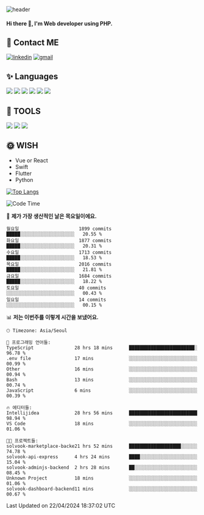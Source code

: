 ![header](https://capsule-render.vercel.app/api?type=waving&color=auto&height=300&section=header&text=Elin&fontSize=90&animation=twinkling)

#### Hi there 👋, I'm <b>Web developer</b> using PHP. ####

<!--
- 🔭 I’m currently working on Uniwill
- 🌱 I’m currently learning Vue or React or Python.
-->

<!---#### I am PHP developer --->

## 💌 Contact ME ###
[<img src='https://img.shields.io/badge/-EunjiKo-%230A66C2?style=flat-square&logo=LinkedIn&logoColor=white' alt='linkedin'>](https://www.linkedin.com/in/https://www.linkedin.com/in/eunji-ko-00a907164//)  [<img src='https://img.shields.io/badge/-einee214%40gmail.com-%23EA4335?style=flat-square&logo=Gmail&logoColor=white' alt='gmail'>](einee214@gmail.com)  


## ✨ Languages
<img src='https://img.shields.io/badge/-PHP-%23777BB4?style=for-the-badge&logo=PHP&logoColor=white'> <img src='https://img.shields.io/badge/-Laravel-%23FF2D20?style=for-the-badge&logo=Laravel&logoColor=white'> <img src='https://img.shields.io/badge/Jquery-%230769AD?style=for-the-badge&logo=Jquery&logoColor=white'> <img src='https://img.shields.io/badge/CSS3-%231572B6?style=for-the-badge&logo=CSS3&logoColor=white'> <img src='https://img.shields.io/badge/Bootstrap-%237952B3?style=for-the-badge&logo=Bootstrap&logoColor=white' > <img src='https://img.shields.io/badge/MySQL-%234479A1?style=for-the-badge&logo=MySQL&logoColor=white' >

## 🌷 TOOLS
<img src='https://img.shields.io/badge/PHPSTORM-%23000000?style=for-the-badge&logo=PhpStorm&logoColor=white' > <img src='https://img.shields.io/badge/GitLab-%23FCA121?style=for-the-badge&logo=GitLab&logoColor=white' > <img src='https://img.shields.io/badge/GitHub-%23181717?style=for-the-badge&logo=GitHub&logoColor=white'>


## 🌞 WISH
- Vue or React
- Swift
- Flutter
- Python


[![Top Langs](https://github-readme-stats.vercel.app/api/top-langs/?username=ein214&layout=compact)](https://github.com/anuraghazra/github-readme-stats)

<!--START_SECTION:waka-->
![Code Time](http://img.shields.io/badge/Code%20Time-3%2C420%20hrs%2014%20mins-blue)

📅 **제가 가장 생산적인 날은 목요일이에요.** 

```text
월요일                      1899 commits        █████░░░░░░░░░░░░░░░░░░░░   20.55 % 
화요일                      1877 commits        █████░░░░░░░░░░░░░░░░░░░░   20.31 % 
수요일                      1713 commits        █████░░░░░░░░░░░░░░░░░░░░   18.53 % 
목요일                      2016 commits        █████░░░░░░░░░░░░░░░░░░░░   21.81 % 
금요일                      1684 commits        █████░░░░░░░░░░░░░░░░░░░░   18.22 % 
토요일                      40 commits          ░░░░░░░░░░░░░░░░░░░░░░░░░   00.43 % 
일요일                      14 commits          ░░░░░░░░░░░░░░░░░░░░░░░░░   00.15 % 
```


📊 **저는 이번주를 이렇게 시간을 보냈어요.** 

```text
🕑︎ Timezone: Asia/Seoul

💬 프로그래밍 언어들: 
TypeScript               28 hrs 18 mins      ████████████████████████░   96.78 % 
.env file                17 mins             ░░░░░░░░░░░░░░░░░░░░░░░░░   00.99 % 
Other                    16 mins             ░░░░░░░░░░░░░░░░░░░░░░░░░   00.94 % 
Bash                     13 mins             ░░░░░░░░░░░░░░░░░░░░░░░░░   00.74 % 
JavaScript               6 mins              ░░░░░░░░░░░░░░░░░░░░░░░░░   00.39 % 

🔥 에디터들: 
Intellijidea             28 hrs 56 mins      █████████████████████████   98.94 % 
VS Code                  18 mins             ░░░░░░░░░░░░░░░░░░░░░░░░░   01.06 % 

🐱‍💻 프로젝트들: 
solvook-marketplace-backe21 hrs 52 mins      ███████████████████░░░░░░   74.78 % 
solvook-api-express      4 hrs 24 mins       ████░░░░░░░░░░░░░░░░░░░░░   15.04 % 
solvook-adminjs-backend  2 hrs 28 mins       ██░░░░░░░░░░░░░░░░░░░░░░░   08.45 % 
Unknown Project          18 mins             ░░░░░░░░░░░░░░░░░░░░░░░░░   01.06 % 
solvook-dashboard-backend11 mins             ░░░░░░░░░░░░░░░░░░░░░░░░░   00.67 % 
```


 Last Updated on 22/04/2024 18:37:02 UTC
<!--END_SECTION:waka-->

<!---![GitHub stats](https://github-readme-stats.vercel.app/api?username=ein214&show_icons=true&theme=dracula)  --->



